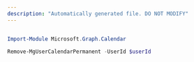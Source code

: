```yaml
---
description: "Automatically generated file. DO NOT MODIFY"
---
```


```powershell

Import-Module Microsoft.Graph.Calendar

Remove-MgUserCalendarPermanent -UserId $userId

```